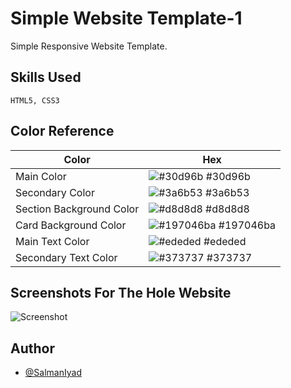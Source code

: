 
# Simple Website Template-1

Simple  Responsive Website Template.

## Skills Used

```
HTML5, CSS3 
```

## Color Reference

| Color             | Hex                                                                |
| ----------------- | ------------------------------------------------------------------ |
| Main Color | ![#30d96b](https://via.placeholder.com/10/30d96b?text=+) #30d96b |
| Secondary Color | ![#3a6b53](https://via.placeholder.com/10/3a6b53?text=+) #3a6b53 |
| Section Background Color | ![#d8d8d8](https://via.placeholder.com/10/d8d8d8?text=+) #d8d8d8 
| Card Background Color | ![#197046ba](https://via.placeholder.com/10/197046ba?text=+) #197046ba |
| Main Text Color | ![#ededed](https://via.placeholder.com/10/ededed?text=+) #ededed |
| Secondary Text Color | ![#373737](https://via.placeholder.com/10/373737?text=+) #373737 |

## Screenshots For The Hole Website 

![Screenshot](https://user-images.githubusercontent.com/110406908/219963898-80adf8c4-b173-4142-8980-b06c0e130cef.png)

## Author

- [@SalmanIyad](https://www.github.com/SalmanIyad)

